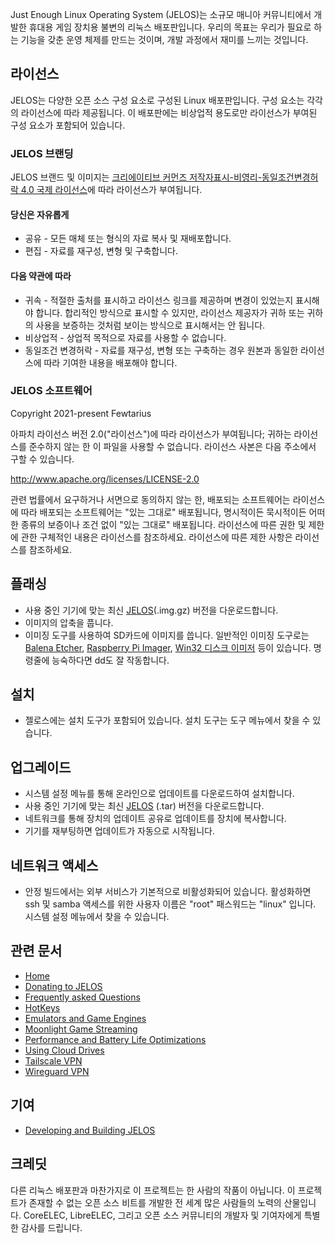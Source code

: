 Just Enough Linux Operating System (JELOS)는 소규모 매니아 커뮤니티에서 개발한 휴대용 게임 장치용 불변의 리눅스 배포판입니다. 우리의 목표는 우리가 필요로 하는 기능을 갖춘 운영 체제를 만드는 것이며, 개발 과정에서 재미를 느끼는 것입니다.

## 라이선스
JELOS는 다양한 오픈 소스 구성 요소로 구성된 Linux 배포판입니다. 구성 요소는 각각의 라이선스에 따라 제공됩니다. 이 배포판에는 비상업적 용도로만 라이선스가 부여된 구성 요소가 포함되어 있습니다.

### JELOS 브랜딩
JELOS 브랜드 및 이미지는 [크리에이티브 커먼즈 저작자표시-비영리-동일조건변경허락 4.0 국제 라이선스](https://creativecommons.org/licenses/by-nc-sa/4.0/)에 따라 라이선스가 부여됩니다.

#### 당신은 자유롭게
* 공유 - 모든 매체 또는 형식의 자료 복사 및 재배포합니다.
* 편집 - 자료를 재구성, 변형 및 구축합니다.

#### 다음 약관에 따라
* 귀속 - 적절한 출처를 표시하고 라이선스 링크를 제공하며 변경이 있었는지 표시해야 합니다. 합리적인 방식으로 표시할 수 있지만, 라이선스 제공자가 귀하 또는 귀하의 사용을 보증하는 것처럼 보이는 방식으로 표시해서는 안 됩니다.
* 비상업적 - 상업적 목적으로 자료를 사용할 수 없습니다.
* 동일조건 변경허락 - 자료를 재구성, 변형 또는 구축하는 경우 원본과 동일한 라이선스에 따라 기여한 내용을 배포해야 합니다.

### JELOS 소프트웨어
Copyright 2021-present Fewtarius

아파치 라이선스 버전 2.0("라이선스")에 따라 라이선스가 부여됩니다;
귀하는 라이선스를 준수하지 않는 한 이 파일을 사용할 수 없습니다.
라이선스 사본은 다음 주소에서 구할 수 있습니다.

http://www.apache.org/licenses/LICENSE-2.0

관련 법률에서 요구하거나 서면으로 동의하지 않는 한, 배포되는 소프트웨어는
라이선스에 따라 배포되는 소프트웨어는 "있는 그대로" 배포됩니다,
명시적이든 묵시적이든 어떠한 종류의 보증이나 조건 없이 "있는 그대로" 배포됩니다.
라이선스에 따른 권한 및 제한에 관한 구체적인 내용은 라이선스를 참조하세요.
라이선스에 따른 제한 사항은 라이선스를 참조하세요.

## 플래싱
* 사용 중인 기기에 맞는 최신 [JELOS](https://github.com/UzuCore/JELOS/releases)(.img.gz) 버전을 다운로드합니다.
* 이미지의 압축을 풉니다.
* 이미징 도구를 사용하여 SD카드에 이미지를 씁니다. 일반적인 이미징 도구로는 [Balena Etcher](https://www.balena.io/etcher/), [Raspberry Pi Imager](https://www.raspberrypi.com/software/), [Win32 디스크 이미저](https://sourceforge.net/projects/win32diskimager/) 등이 있습니다. 명령줄에 능숙하다면 dd도 잘 작동합니다.

## 설치
* 젤로스에는 설치 도구가 포함되어 있습니다. 설치 도구는 도구 메뉴에서 찾을 수 있습니다.

## 업그레이드
* 시스템 설정 메뉴를 통해 온라인으로 업데이트를 다운로드하여 설치합니다.
* 사용 중인 기기에 맞는 최신 [JELOS](https://github.com/UzuCore/JELOS/releases) (.tar) 버전을 다운로드합니다.
* 네트워크를 통해 장치의 업데이트 공유로 업데이트를 장치에 복사합니다.
* 기기를 재부팅하면 업데이트가 자동으로 시작됩니다.

## 네트워크 액세스
* 안정 빌드에서는 외부 서비스가 기본적으로 비활성화되어 있습니다. 활성화하면 ssh 및 samba 액세스를 위한 사용자 이름은 "root" 패스워드는 "linux" 입니다. 시스템 설정 메뉴에서 찾을 수 있습니다.

## 관련 문서
* [Home](https://github.com/JustEnoughLinuxOS/distribution/wiki)
* [Donating to JELOS](https://github.com/JustEnoughLinuxOS/distribution/wiki/Donating-to-JELOS)
* [Frequently asked Questions](https://github.com/JustEnoughLinuxOS/distribution/wiki/Frequently-Asked-Questions)
* [HotKeys](https://github.com/JustEnoughLinuxOS/distribution/wiki/Hotkeys)
* [Emulators and Game Engines](https://github.com/JustEnoughLinuxOS/distribution/wiki/JELOS-emulators-and-game-engines)
* [Moonlight Game Streaming](https://github.com/JustEnoughLinuxOS/distribution/wiki/Moonlight-Game-Streaming)
* [Performance and Battery Life Optimizations](https://github.com/JustEnoughLinuxOS/distribution/wiki/Performance-and-Battery-Life-Optimizations)
* [Using Cloud Drives](https://github.com/JustEnoughLinuxOS/distribution/wiki/Using-Cloud-Drives)
* [Tailscale VPN](https://github.com/JustEnoughLinuxOS/distribution/wiki/Tailscale-VPN)
* [Wireguard VPN](https://github.com/JustEnoughLinuxOS/distribution/wiki/WireGuard-VPN)

## 기여
* [Developing and Building JELOS](https://github.com/JustEnoughLinuxOS/distribution/blob/dev/BUILDING.md)

## 크레딧
다른 리눅스 배포판과 마찬가지로 이 프로젝트는 한 사람의 작품이 아닙니다. 이 프로젝트가 존재할 수 없는 오픈 소스 비트를 개발한 전 세계 많은 사람들의 노력의 산물입니다. CoreELEC, LibreELEC, 그리고 오픈 소스 커뮤니티의 개발자 및 기여자에게 특별한 감사를 드립니다.
